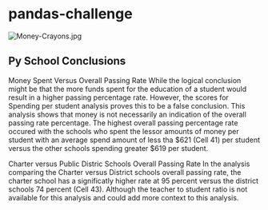 # pandas-challenge

![Money-Crayons.jpg](attachment:Money-Crayons.jpg)

## Py School Conclusions

Money Spent Versus Overall Passing Rate
While the logical conclusion might be that the more funds spent for the education of a student would result in a higher passing percentage rate.  However, the scores for Spending per student analysis proves this to be a false conclusion.  This analysis shows that money is not necessarily an indication of the overall passing rate percentage.  The highest overall passing percentage rate occured with the schools who spent the lessor amounts of money per student with an average spend amount of less tha $621 (Cell 41) per student versus the other schools spending greater $619 per student.

Charter versus Public Distric Schools Overall Passing Rate
In the analysis comparing the Charter versus District schools overall passing rate, the charter school has a significatly higher rate at 95 percent versus the district schools 74 percent (Cell 43). Although the teacher to student ratio is not available for this analysis and could add more context to this analysis.
